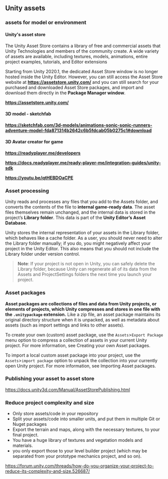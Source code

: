 ## Unity assets

### assets for model or environment

#### Unity's asset store
The Unity Asset Store contains a library of free and commercial assets that Unity Technologies and members of the community create. A wide variety of assets are available, including textures, models, animations, entire project examples, tutorials, and Editor extensions

Starting from Unity 2020.1, the dedicated Asset Store window is no longer hosted inside the Unity Editor. However, you can still access the Asset Store website at **https://assetstore.unity.com/** and you can still search for your purchased and downloaded Asset Store packages, and import and download them directly in the **Package Manager window**.

**https://assetstore.unity.com/**

#### 3D model - sketchfab
**https://sketchfab.com/3d-models/animations-sonic-sonic-runners-adventure-model-fda871314b2642c6b5fdcab05b0275c1#download**

#### 3D Avatar creator for game
**https://readyplayer.me/developers**

**https://docs.readyplayer.me/ready-player-me/integration-guides/unity-sdk**

**https://youtu.be/qtHEBDOaCPE**

### Asset processing
Unity reads and processes any files that you add to the Assets folder, and converts the contents of the file to **internal game-ready data**. The asset files themselves remain unchanged, and the internal data is stored in the project’s **Library folder**. This data is part of the **Unity Editor’s Asset Database**.

Unity stores the internal representation of your assets in the Library folder, which behaves like a cache folder. As a user, you should never need to alter the Library folder manually; if you do, you might negatively affect your project in the Unity Editor. This also means that you should not include the Library folder under version control.

> **Note**: If your project is not open in Unity, you can safely delete the Library folder, because Unity can regenerate all of its data from the Assets and ProjectSettings folders the next time you launch your project.


### Asset packages
**Asset packages are collections of files and data from Unity projects, or elements of projects, which Unity compresses and stores in one file with the `.unitypackage` extension.** Like a zip file, an asset package maintains its original directory structure when it is unpacked, as well as metadata about assets (such as import settings and links to other assets).

To create your own (custom) asset package, use the 
`Assets`>`Export Package` menu option to compress a collection of assets in your current Unity project. For more information, see Creating your own Asset packages.

To import a local custom asset package into your project, use the `Assets`>`import package` option to unpack the collection into your currently open Unity project. For more information, see Importing Asset packages.


### Publishing your asset to asset store
https://docs.unity3d.com/Manual/AssetStorePublishing.html



### Reduce project complexity and size
- Only store assets/code in your repository
- Split your assets/code into smaller units, and put them in multiple Git or Nuget packages
- Export the terrain and maps, along with the necessary textures, to your final project.
- You have a huge library of textures and vegetation models and materials. 
-  you only export those to your level builder project (which may be separated from your prototype mechanics project, and so on).

https://forum.unity.com/threads/how-do-you-organize-your-project-to-reduce-its-complexity-and-size.526687/


